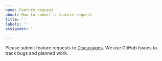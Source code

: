 ```yaml
---
name: Feature request
about: How to submit a feature request
title: ''
labels: ''
assignees: ''

---
```


Please submit feature requests to [Discussions](https://github.com/rinart73/document-helper/discussions/categories/ideas).
We use GitHub Issues to track bugs and planned work.
